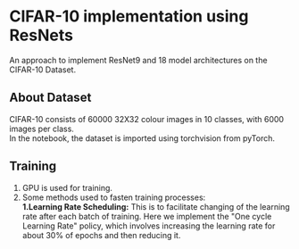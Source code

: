 # CIFAR-10 implementation using ResNets

An approach to implement ResNet9 and 18 model architectures on the CIFAR-10 Dataset.  

## About Dataset
CIFAR-10 consists of 60000 32X32 colour images in 10 classes, with 6000 images per class.  
In the notebook, the dataset is imported using torchvision from pyTorch.

## Training  
1. GPU is used for training.
2. Some methods used to fasten training processes:  
   __1.Learning Rate Scheduling:__ This is to facilitate changing of the learning rate after each batch of training. Here we implement the "One cycle Learning Rate"     policy, which involves increasing the learning rate for about 30% of epochs and then reducing it. 


